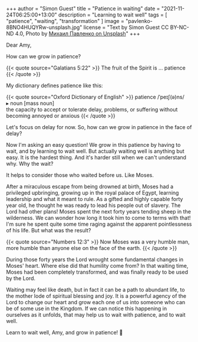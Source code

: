 +++
author = "Simon Guest"
title = "Patience in waiting"
date = "2021-11-24T06:25:00+13:00"
description = "Learning to wait well"
tags = [ "patience", "waiting", "transformation" ]
image = "pavlenko-8BNO4HUQYRw-unsplash.jpg"
license = "Text by Simon Guest CC BY-NC-ND 4.0, Photo by [Михаил Павленко on Unsplash](https://unsplash.com/photos/8BNO4HUQYRw)"
+++

Dear Amy,

How can we grow in patience?

{{< quote source="Galatians 5:22" >}}
The fruit of the Spirit is ... patience
{{< /quote >}}

My dictionary defines patience like this:

{{< quote source="Oxford Dictionary of English" >}}
patience /ˈpeɪʃ(ə)ns/  
▸ noun [mass noun]  
the capacity to accept or tolerate delay, problems, or suffering without becoming annoyed or anxious
{{< /quote >}}

Let's focus on delay for now. So, how can we grow in patience in the face of delay?

Now I'm asking an easy question! We grow in this patience by having to wait, and by learning to wait well. But actually waiting well is anything but easy. It is the hardest thing. And it's harder still when we can't understand why. Why the wait?

It helps to consider those who waited before us. Like Moses.

After a miraculous escape from being drowned at birth, Moses had a privileged upbringing, growing up in the royal palace of Egypt, learning leadership and what it meant to rule.  As a gifted and highly capable forty year old, he thought he was ready to lead his people out of slavery. The Lord had other plans! Moses spent the next forty years tending sheep in the wilderness. We can wonder how long it took him to come to terms with that! I'm sure he spent quite some time raging against the apparent pointlessness of his life. But what was the result?

{{< quote source="Numbers 12:3" >}}
Now Moses was a very humble man, more humble than anyone else on the face of the earth.
{{< /quote >}}

During those forty years the Lord wrought some fundamental changes in Moses' heart. Where else did that humility come from? In that waiting time, Moses had been completely transformed, and was finally ready to be used by the Lord.

Waiting may feel like death, but in fact it can be a path to abundant life, to the mother lode of spiritual blessing and joy. It is a powerful agency of the Lord to change our heart and grow each one of us into someone who can be of some use in the Kingdom. If we can notice this happening in ourselves as it unfolds, that may help us to wait with patience, and to wait well.

Learn to wait well, Amy, and grow in patience! 🙏
